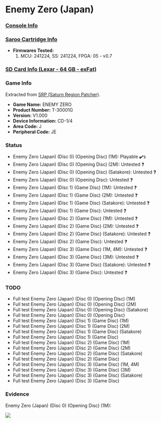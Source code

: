 # Enemy Zero (Japan)

### [Console Info](../../../../../Info/Consoles/VA13/README.md)

### [Saroo Cartridge Info](../../../../../Info/Cartridges/GuangzhouSanStarOnlineShop/1.6/README.md)

- <b>Firmwares Tested:</b>
  1. MCU: 241224, SS: 241224, FPGA: 05 - v0.7

### [SD Card Info (Lexar - 64 GB - exFat)](../../../../../Info/SdCards/Lexar/64GB/exfat/README.md)

### Game Info

Extracted from [SRP (Saturn Region Patcher)](https://segaxtreme.net/resources/saturn-region-patcher.81/download).

- <b>Game Name:</b> ENEMY ZERO
- <b>Product Number:</b> T-30001G
- <b>Version:</b> V1.000
- <b>Device Information:</b> CD-1/4
- <b>Area Code:</b> J
- <b>Peripheral Code:</b> JE

### Status

- Enemy Zero (Japan) (Disc 0) (Opening Disc) (1M): Playable :heavy_check_mark:s
- Enemy Zero (Japan) (Disc 0) (Opening Disc) (2M): Untested :question:
- Enemy Zero (Japan) (Disc 0) (Opening Disc) (Satakore): Untested :question:
- Enemy Zero (Japan) (Disc 0) (Opening Disc): Untested :question:
- Enemy Zero (Japan) (Disc 1) (Game Disc) (1M): Untested :question:
- Enemy Zero (Japan) (Disc 1) (Game Disc) (2M): Untested :question:
- Enemy Zero (Japan) (Disc 1) (Game Disc) (Satakore): Untested :question:
- Enemy Zero (Japan) (Disc 1) (Game Disc): Untested :question:
- Enemy Zero (Japan) (Disc 2) (Game Disc) (1M): Untested :question:
- Enemy Zero (Japan) (Disc 2) (Game Disc) (2M): Untested :question:
- Enemy Zero (Japan) (Disc 2) (Game Disc) (Satakore): Untested :question:
- Enemy Zero (Japan) (Disc 2) (Game Disc): Untested :question:
- Enemy Zero (Japan) (Disc 3) (Game Disc) (1M, 4M): Untested :question:
- Enemy Zero (Japan) (Disc 3) (Game Disc) (3M): Untested :question:
- Enemy Zero (Japan) (Disc 3) (Game Disc) (Satakore): Untested :question:
- Enemy Zero (Japan) (Disc 3) (Game Disc): Untested :question:

### TODO

- Full test Enemy Zero (Japan) (Disc 0) (Opening Disc) (1M)
- Full test Enemy Zero (Japan) (Disc 0) (Opening Disc) (2M)
- Full test Enemy Zero (Japan) (Disc 0) (Opening Disc) (Satakore)
- Full test Enemy Zero (Japan) (Disc 0) (Opening Disc)
- Full test Enemy Zero (Japan) (Disc 1) (Game Disc) (1M)
- Full test Enemy Zero (Japan) (Disc 1) (Game Disc) (2M)
- Full test Enemy Zero (Japan) (Disc 1) (Game Disc) (Satakore)
- Full test Enemy Zero (Japan) (Disc 1) (Game Disc)
- Full test Enemy Zero (Japan) (Disc 2) (Game Disc) (1M)
- Full test Enemy Zero (Japan) (Disc 2) (Game Disc) (2M)
- Full test Enemy Zero (Japan) (Disc 2) (Game Disc) (Satakore)
- Full test Enemy Zero (Japan) (Disc 2) (Game Disc)
- Full test Enemy Zero (Japan) (Disc 3) (Game Disc) (1M, 4M)
- Full test Enemy Zero (Japan) (Disc 3) (Game Disc) (3M)
- Full test Enemy Zero (Japan) (Disc 3) (Game Disc) (Satakore)
- Full test Enemy Zero (Japan) (Disc 3) (Game Disc)

### Evidence

Enemy Zero (Japan) (Disc 0) (Opening Disc) (1M):

[![](https://img.youtube.com/vi/Z9JynJ5URL0/0.jpg)](https://www.youtube.com/watch?v=Z9JynJ5URL0)
